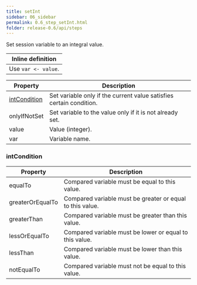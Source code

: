 ```yaml
---
title: setInt
sidebar: 06_sidebar
permalink: 0.6_step_setInt.html
folder: release-0.6/api/steps
---
```


Set session variable to an integral value. 

| Inline definition |
| -------- |
| Use <code>var &lt;- value</code>. |


| Property | Description |
| ------- | -------- |
| [intCondition](#intCondition) | Set variable only if the current value satisfies certain condition.  |
| onlyIfNotSet | Set variable to the value only if it is not already set.  |
| value | Value (integer).  |
| var | Variable name.  |

### <a id="intCondition"></a>intCondition

| Property | Description |
| ------- | -------- |
| equalTo | Compared variable must be equal to this value.  |
| greaterOrEqualTo | Compared variable must be greater or equal to this value.  |
| greaterThan | Compared variable must be greater than this value.  |
| lessOrEqualTo | Compared variable must be lower or equal to this value.  |
| lessThan | Compared variable must be lower than this value.  |
| notEqualTo | Compared variable must not be equal to this value.  |

